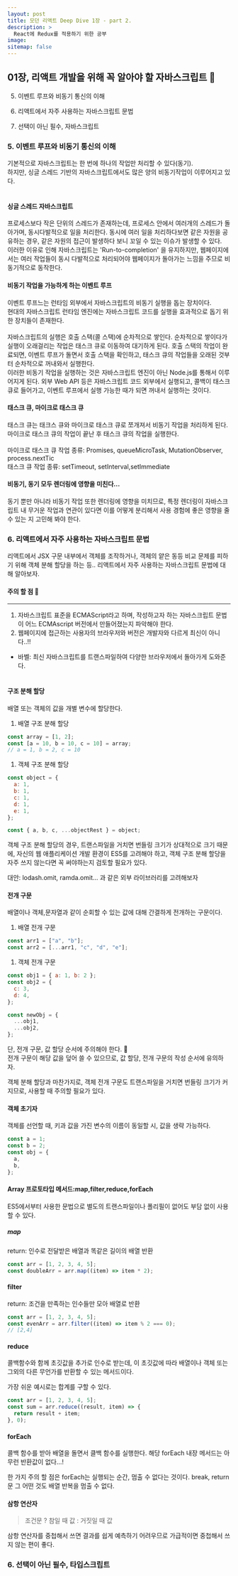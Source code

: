 ```yaml
---
layout: post
title: 모던 리액트 Deep Dive 1장 - part 2.
description: >
  React에 Redux를 적용하기 위한 공부
image:
sitemap: false
---
```


## 01장, 리액트 개발을 위해 꼭 알아야 할 자바스크립트 📑

5. 이벤트 루프와 비동기 통신의 이해

6. 리액트에서 자주 사용하는 자바스크립트 문법

7. 선택이 아닌 필수, 자바스크립트

### 5. 이벤트 루프와 비동기 통신의 이해

기본적으로 자바스크립트는 한 번에 하나의 작업만 처리할 수 있다(동기).<br/>
하지만, 싱글 스레드 기반의 자바스크립트에서도 많은 양의 비동기작업이 이루어지고 있다.
<br/><br/>

#### 싱글 스레드 자바스크립트

프로세스보다 작은 단위의 스레드가 존재하는데, 프로세스 안에서 여러개의 스레드가 돌아가며, 동시다발적으로 일을 처리한다. 동시에 여러 일을 처리하다보면 같은 자원을 공유하는 경우, 같은 자원의 접근이 발생하다 보니 꼬일 수 있는 이슈가 발생할 수 있다.<br/>
이러한 이유로 인해 자바스크립트는 'Run-to-completion' 을 유지하지만, 웹페이지에서는 여러 작업들이 동시 다발적으로 처리되어야 웹페이지가 돌아가는 느낌을 주므로 비동기적으로 동작한다.

#### 비동기 작업을 가능하게 하는 이벤트 루프

이벤트 루프느는 런타임 외부에서 자바스크립트의 비동기 실행을 돕는 장치이다. <br/>
현대의 자바스크립트 런타임 엔진에는 자바스크립트 코드를 실행을 효과적으로 돕기 위한 장치들이 존재한다.<br/><br/>
자바스크립트의 실행은 호출 스택(콜 스택)에 순차적으로 쌓인다. 순차적으로 쌓이다가 실행이 오래걸리는 작업은 태스크 큐로 이동하여 대기하게 된다. 호출 스택의 작업이 완료되면, 이벤트 루프가 돌면서 호출 스택을 확인하고, 태스크 큐의 작업들을 오래된 것부터 순차적으로 꺼내와서 실행한다.
<br/>이러한 비동기 작업을 실행하는 것은 자바스크립트 엔진이 아닌 Node.js를 통해서
이루어지게 된다. 외부 Web API 등은 자바스크립트 코드 외부에서 실행되고, 콜백이 태스크 큐로 들어가고, 이벤트 루프에서 실행 가능한 때가 되면 꺼내서 실행하는 것이다.

#### 태스크 큐, 마이크로 태스크 큐

태스크 큐는 태크스 큐와 마이크로 태스크 큐로 쪼개져서 비동기 작업을 처리하게 된다.
마이크로 태스크 큐의 작업이 끝난 후 태스크 큐의 작업을 실행한다.
<br/>
<br/>
마이크로 태스크 큐 작업 종류: Promises, queueMicroTask, MutationObserver, process.nextTic<br/>
태스크 큐 작업 종류: setTimeout, setInterval,setImmediate

#### 비동기, 동기 모두 렌더링에 영향을 미친다...

동기 뿐만 아니라 비동기 작업 또한 렌더링에 영향을 미치므로, 특정 렌더링이 자바스크립트 내 무거운 작업과 연관이 있다면 이를 어떻게 분리해서 사용 경험에 좋은 영향을 줄 수 있는 지 고민해 봐야 한다.

### 6. 리액트에서 자주 사용하는 자바스크립트 문법

리액트에서 JSX 구문 내부에서 객체를 조작하거나, 객체의 얕은 동등 비교 문제를 피하기 위해 객체 분해 할당을 하는 등.. 리액트에서 자주 사용하는 자바스크립트 문법에 대해 알아보자.

#### 주의 할 점 👀

---

1.  자바스크립트 표준을 ECMAScript라고 하며, 작성하고자 하는 자바스크립트 문법이 어느 ECMAscript 버전에서 만들어졌는지 파악해야 한다.
2.  웹페이지에 접근하는 사용자의 브라우저와 버전은 개발자와 다르게 최신이 아니다..‼

- 바벨: 최신 자바스크립트를 트랜스파일하여 다양한 브라우저에서 돌아가게 도와준다.
  <br/><br/>

#### 구조 분해 할당

배열 또는 객체의 값을 개별 변수에 할당한다.

1. 배열 구조 분해 할당

```js
const array = [1, 2];
const [a = 10, b = 10, c = 10] = array;
// a = 1, b = 2, c = 10
```

1. 객체 구조 분해 할당

```js
const object = {
  a: 1,
  b: 1,
  c: 1,
  d: 1,
  e: 1,
};

const { a, b, c, ...objectRest } = object;
```

객체 구조 분해 할당의 경우, 트랜스파일을 거치면 번들링 크기가 상대적으로 크기 때문에, 자신의 웹 애플리케이션 개발 환경이 ES5를 고려해야 하고, 객체 구조 분해 할당을 자주 쓰지 않는다면 꼭 써야하는지 검토할 필요가 있다.

대안: lodash.omit, ramda.omit... 과 같은 외부 라이브러리를 고려해보자

#### 전개 구문

배열이나 객체,문자열과 같이 순회할 수 있는 값에 대해 간결하게 전개하는 구문이다.

1. 배열 전개 구문

```js
const arr1 = ["a", "b"];
const arr2 = [...arr1, "c", "d", "e"];
```

1. 객체 전개 구문

```js
const obj1 = { a: 1, b: 2 };
const obj2 = {
  c: 3,
  d: 4,
};

const newObj = {
  ...obj1,
  ...obj2,
};
```

단, 전개 구문, 값 할당 순서에 주의해야 한다. 🧐<br/>
전개 구문이 해당 값을 덮어 쓸 수 있으므로, 값 할당, 전개 구문의 작성 순서에 유의하자.

객체 분해 할당과 마찬가지로, 객체 전개 구문도 트랜스파일을 거치면 번들링 크기가 커지므로, 사용할 때 주의할 필요가 있다.

#### 객체 초기자

객체를 선언할 때, 키과 값을 가진 변수의 이름이 동일할 시, 값을 생략 가능하다.

```js
const a = 1;
const b = 2;
const obj = {
  a,
  b,
};
```

#### Array 프로토타입 메서드:map,filter,reduce,forEach

ES5에서부터 사용한 문법으로 별도의 트랜스파일이나 폴리필이 없어도 부담 없이 사용할 수 있다.

##### map

return: 인수로 전달받은 배열과 똑같은 길이의 배열 반환

```js
const arr = [1, 2, 3, 4, 5];
const doubleArr = arr.map((item) => item * 2);
```

#### filter

return: 조건을 만족하는 인수들만 모아 배열로 반환

```js
const arr = [1, 2, 3, 4, 5];
const evenArr = arr.filter((item) => item % 2 === 0);
// [2,4]
```

#### reduce

콜백함수와 함께 초깃값을 추가로 인수로 받는데, 이 초깃값에 따라 배열이나 객체 또는 그외의 다른 무언가를 반환할 수 있는 메서드이다.

가장 쉬운 예시로는 합계를 구할 수 있다.

```js
const arr = [1, 2, 3, 4, 5];
const sum = arr.reduce((result, item) => {
  return result + item;
}, 0);
```

#### forEach

콜백 함수를 받아 배열을 돌면서 클백 함수를 실행한다. 해당 forEach 내장 메서드는 아무런 반환값이 없다...!

한 가지 주의 할 점은 forEach는 실행되는 순간, 멈출 수 없다는 것이다. break, return 문 그 어떤 것도 배열 반복을 멈출 수 없다.

#### 삼항 연산자

> 조건문 ? 참일 때 값 : 거짓일 때 값

삼항 연산자를 중첩해서 쓰면 결과를 쉽게 예측하기 어려우므로 가급적이면 중첩해서 쓰지 않는 편이 좋다.

### 6. 선택이 아닌 필수, 타입스크립트
